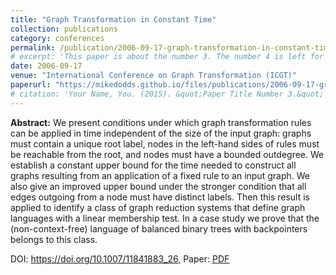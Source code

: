 ```yaml
---
title: "Graph Transformation in Constant Time"
collection: publications
category: conferences
permalink: /publication/2006-09-17-graph-transformation-in-constant-time
# excerpt: 'This paper is about the number 3. The number 4 is left for future work.'
date: 2006-09-17
venue: "International Conference on Graph Transformation (ICGT)"
paperurl: "https://mikedodds.github.io/files/publications/2006-09-17-graph-transformation-in-constant-time.pdf"
# citation: 'Your Name, You. (2015). &quot;Paper Title Number 3.&quot; <i>Journal 1</i>. 1(3).'
---
```


**Abstract:** We present conditions under which graph transformation rules can be applied in time independent of the size of the input graph: graphs must contain a unique root label, nodes in the left-hand sides of rules must be reachable from the root, and nodes must have a bounded outdegree. We establish a constant upper bound for the time needed to construct all graphs resulting from an application of a fixed rule to an input graph. We also give an improved upper bound under the stronger condition that all edges outgoing from a node must have distinct labels. Then this result is applied to identify a class of graph reduction systems that define graph languages with a linear membership test. In a case study we prove that the (non-context-free) language of balanced binary trees with backpointers belongs to this class.

DOI: <https://doi.org/10.1007/11841883_26>, Paper: [PDF](https://mikedodds.github.io/files/publications/2006-09-17-graph-transformation-in-constant-time.pdf)